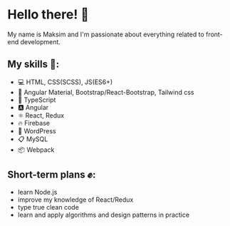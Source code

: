 # Hello there! 👋
My name is Maksim and I'm passionate about everything related to front-end development.
## My skills 💪:
- 💻 HTML, CSS(SCSS), JS(ES6+)
- 👀 Angular Material, Bootstrap/React-Bootstrap, Tailwind css
- 💎 TypeScript
- 🅰️ Angular
- ⚛️ React, Redux
- 🔥 Firebase
- 📇 WordPress
- 📋 MySQL
- 📦 Webpack
## Short-term plans ✊:
- learn Node.js
- improve my knowledge of React/Redux
- type true clean code
- learn and apply algorithms and design patterns in practice
